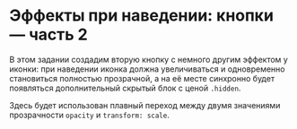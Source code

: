 
# Эффекты при наведении: кнопки — часть 2

В этом задании создадим вторую кнопку с немного другим эффектом у иконки: при наведении иконка должна увеличиваться и одновременно становиться полностью прозрачной, а на её месте синхронно будет появляться дополнительный скрытый блок с ценой  `.hidden`.

Здесь будет использован плавный переход между двумя значениями прозрачности  `opacity`  и `transform: scale`.